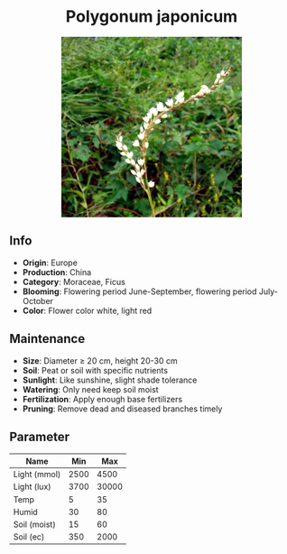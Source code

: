 <h1 align='center'>Polygonum japonicum</h1>
<p align="center">
    <img 
        align='center'
        width='320'
        src="../images/polygonum japonicum.png" 
        alt='Polygonum japonicum' />
</p>

## Info

 - **Origin**: Europe
 - **Production**: China
 - **Category**: Moraceae, Ficus
 - **Blooming**: Flowering period June-September, flowering period July-October
 - **Color**: Flower color white, light red

## Maintenance

 - **Size**: Diameter ≥ 20 cm, height 20-30 cm
 - **Soil**: Peat or soil with specific nutrients
 - **Sunlight**: Like sunshine, slight shade tolerance
 - **Watering**: Only need keep soil moist
 - **Fertilization**: Apply enough base fertilizers
 - **Pruning**: Remove dead and diseased branches timely

## Parameter

| Name         | Min  | Max   |
|--------------|------|-------|
| Light (mmol) | 2500 | 4500  |
| Light (lux)  | 3700 | 30000 |
| Temp         | 5    | 35    |
| Humid        | 30   | 80    |
| Soil (moist) | 15   | 60    |
| Soil (ec)    | 350  | 2000  |